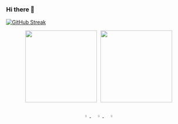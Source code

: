 ### Hi there 👋

[![GitHub Streak](http://github-readme-streak-stats.herokuapp.com?user=SlavaMelanko&theme=dark&date_format=M%20j%5B%2C%20Y%5D)](https://git.io/streak-stats)

<div align="center" style="display: flex; justify-content: center; align-items: center; gap: 10px;">
  <a href="https://github.com/SlavaMelanko">
    <img height="195" src="https://github-readme-stats.vercel.app/api?username=SlavaMelanko&show_icons=true&theme=dark&count_private=true" />
  </a>
  <a href="https://github.com/SlavaMelanko">
    <img height="195" src="https://github-readme-stats.vercel.app/api/top-langs/?username=SlavaMelanko&langs_count=10&layout=compact&theme=dark&hide=jupyter%20notebook" />
  </a>
</div>

<br/>

<div align="center">
  <a href="mailto:slava.melanko@gmail.com">
    <img width="4%" src="https://cdn-icons-png.flaticon.com/512/5968/5968534.png" />
  </a>
  <span style="color: transparent; font-size: 24px;">.</span>
  <a href="https://www.linkedin.com/in/slava-melanko/">
    <img width="4%" src="https://cdn-icons-png.flaticon.com/512/174/174857.png" />
  </a>
  <span style="color: transparent; font-size: 24px;">.</span>
  <a href="https://t.me/SlavaMelanko">
    <img width="4%" src="https://cdn-icons-png.flaticon.com/512/2111/2111646.png" />
  </a>
</div>
